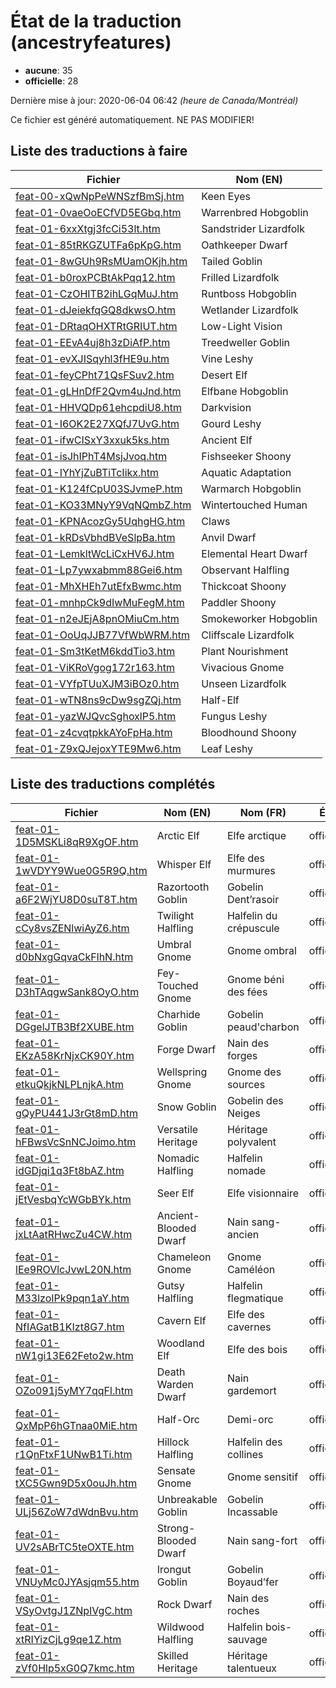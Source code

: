 # État de la traduction (ancestryfeatures)

 * **aucune**: 35
 * **officielle**: 28


Dernière mise à jour: 2020-06-04 06:42 *(heure de Canada/Montréal)*

Ce fichier est généré automatiquement. NE PAS MODIFIER!
## Liste des traductions à faire

| Fichier   | Nom (EN)    |
|-----------|-------------|
|[feat-00-xQwNpPeWNSzfBmSj.htm](ancestryfeatures/feat-00-xQwNpPeWNSzfBmSj.htm)|Keen Eyes|
|[feat-01-0vaeOoECfVD5EGbq.htm](ancestryfeatures/feat-01-0vaeOoECfVD5EGbq.htm)|Warrenbred Hobgoblin|
|[feat-01-6xxXtgj3fcCi53lt.htm](ancestryfeatures/feat-01-6xxXtgj3fcCi53lt.htm)|Sandstrider Lizardfolk|
|[feat-01-85tRKGZUTFa6pKpG.htm](ancestryfeatures/feat-01-85tRKGZUTFa6pKpG.htm)|Oathkeeper Dwarf|
|[feat-01-8wGUh9RsMUamOKjh.htm](ancestryfeatures/feat-01-8wGUh9RsMUamOKjh.htm)|Tailed Goblin|
|[feat-01-b0roxPCBtAkPqq12.htm](ancestryfeatures/feat-01-b0roxPCBtAkPqq12.htm)|Frilled Lizardfolk|
|[feat-01-CzOHITB2ihLGqMuJ.htm](ancestryfeatures/feat-01-CzOHITB2ihLGqMuJ.htm)|Runtboss Hobgoblin|
|[feat-01-dJeiekfqGQ8dkwsO.htm](ancestryfeatures/feat-01-dJeiekfqGQ8dkwsO.htm)|Wetlander Lizardfolk|
|[feat-01-DRtaqOHXTRtGRIUT.htm](ancestryfeatures/feat-01-DRtaqOHXTRtGRIUT.htm)|Low-Light Vision|
|[feat-01-EEvA4uj8h3zDiAfP.htm](ancestryfeatures/feat-01-EEvA4uj8h3zDiAfP.htm)|Treedweller Goblin|
|[feat-01-evXJISqyhl3fHE9u.htm](ancestryfeatures/feat-01-evXJISqyhl3fHE9u.htm)|Vine Leshy|
|[feat-01-feyCPht71QsFSuv2.htm](ancestryfeatures/feat-01-feyCPht71QsFSuv2.htm)|Desert Elf|
|[feat-01-gLHnDfF2Qvm4uJnd.htm](ancestryfeatures/feat-01-gLHnDfF2Qvm4uJnd.htm)|Elfbane Hobgoblin|
|[feat-01-HHVQDp61ehcpdiU8.htm](ancestryfeatures/feat-01-HHVQDp61ehcpdiU8.htm)|Darkvision|
|[feat-01-I6OK2E27XQfJ7UvG.htm](ancestryfeatures/feat-01-I6OK2E27XQfJ7UvG.htm)|Gourd Leshy|
|[feat-01-ifwCISxY3xxuk5ks.htm](ancestryfeatures/feat-01-ifwCISxY3xxuk5ks.htm)|Ancient Elf|
|[feat-01-isJhIPhT4MsjJvoq.htm](ancestryfeatures/feat-01-isJhIPhT4MsjJvoq.htm)|Fishseeker Shoony|
|[feat-01-IYhYjZuBTiTcIikx.htm](ancestryfeatures/feat-01-IYhYjZuBTiTcIikx.htm)|Aquatic Adaptation|
|[feat-01-K124fCpU03SJvmeP.htm](ancestryfeatures/feat-01-K124fCpU03SJvmeP.htm)|Warmarch Hobgoblin|
|[feat-01-KO33MNyY9VqNQmbZ.htm](ancestryfeatures/feat-01-KO33MNyY9VqNQmbZ.htm)|Wintertouched Human|
|[feat-01-KPNAcozGy5UqhgHG.htm](ancestryfeatures/feat-01-KPNAcozGy5UqhgHG.htm)|Claws|
|[feat-01-kRDsVbhdBVeSlpBa.htm](ancestryfeatures/feat-01-kRDsVbhdBVeSlpBa.htm)|Anvil Dwarf|
|[feat-01-LemkltWcLiCxHV6J.htm](ancestryfeatures/feat-01-LemkltWcLiCxHV6J.htm)|Elemental Heart Dwarf|
|[feat-01-Lp7ywxabmm88Gei6.htm](ancestryfeatures/feat-01-Lp7ywxabmm88Gei6.htm)|Observant Halfling|
|[feat-01-MhXHEh7utEfxBwmc.htm](ancestryfeatures/feat-01-MhXHEh7utEfxBwmc.htm)|Thickcoat Shoony|
|[feat-01-mnhpCk9dIwMuFegM.htm](ancestryfeatures/feat-01-mnhpCk9dIwMuFegM.htm)|Paddler Shoony|
|[feat-01-n2eJEjA8pnOMiuCm.htm](ancestryfeatures/feat-01-n2eJEjA8pnOMiuCm.htm)|Smokeworker Hobgoblin|
|[feat-01-OoUqJJB77VfWbWRM.htm](ancestryfeatures/feat-01-OoUqJJB77VfWbWRM.htm)|Cliffscale Lizardfolk|
|[feat-01-Sm3tKetM6kddTio3.htm](ancestryfeatures/feat-01-Sm3tKetM6kddTio3.htm)|Plant Nourishment|
|[feat-01-ViKRoVgog172r163.htm](ancestryfeatures/feat-01-ViKRoVgog172r163.htm)|Vivacious Gnome|
|[feat-01-VYfpTUuXJM3iBOz0.htm](ancestryfeatures/feat-01-VYfpTUuXJM3iBOz0.htm)|Unseen Lizardfolk|
|[feat-01-wTN8ns9cDw9sgZQj.htm](ancestryfeatures/feat-01-wTN8ns9cDw9sgZQj.htm)|Half-Elf|
|[feat-01-yazWJQvcSghoxlP5.htm](ancestryfeatures/feat-01-yazWJQvcSghoxlP5.htm)|Fungus Leshy|
|[feat-01-z4cvqtpkkAYoFpHa.htm](ancestryfeatures/feat-01-z4cvqtpkkAYoFpHa.htm)|Bloodhound Shoony|
|[feat-01-Z9xQJejoxYTE9Mw6.htm](ancestryfeatures/feat-01-Z9xQJejoxYTE9Mw6.htm)|Leaf Leshy|

## Liste des traductions complétés

| Fichier   | Nom (EN)    | Nom (FR)    | État |
|-----------|-------------|-------------|:----:|
|[feat-01-1D5MSKLi8qR9XgOF.htm](ancestryfeatures/feat-01-1D5MSKLi8qR9XgOF.htm)|Arctic Elf|Elfe arctique|officielle|
|[feat-01-1wVDYY9Wue0G5R9Q.htm](ancestryfeatures/feat-01-1wVDYY9Wue0G5R9Q.htm)|Whisper Elf|Elfe des murmures|officielle|
|[feat-01-a6F2WjYU8D0suT8T.htm](ancestryfeatures/feat-01-a6F2WjYU8D0suT8T.htm)|Razortooth Goblin|Gobelin Dent’rasoir|officielle|
|[feat-01-cCy8vsZENlwiAyZ6.htm](ancestryfeatures/feat-01-cCy8vsZENlwiAyZ6.htm)|Twilight Halfling|Halfelin du crépuscule|officielle|
|[feat-01-d0bNxgGqvaCkFlhN.htm](ancestryfeatures/feat-01-d0bNxgGqvaCkFlhN.htm)|Umbral Gnome|Gnome ombral|officielle|
|[feat-01-D3hTAqgwSank8OyO.htm](ancestryfeatures/feat-01-D3hTAqgwSank8OyO.htm)|Fey-Touched Gnome|Gnome béni des fées|officielle|
|[feat-01-DGgelJTB3Bf2XUBE.htm](ancestryfeatures/feat-01-DGgelJTB3Bf2XUBE.htm)|Charhide Goblin|Gobelin peaud'charbon|officielle|
|[feat-01-EKzA58KrNjxCK90Y.htm](ancestryfeatures/feat-01-EKzA58KrNjxCK90Y.htm)|Forge Dwarf|Nain des forges|officielle|
|[feat-01-etkuQkjkNLPLnjkA.htm](ancestryfeatures/feat-01-etkuQkjkNLPLnjkA.htm)|Wellspring Gnome|Gnome des sources|officielle|
|[feat-01-gQyPU441J3rGt8mD.htm](ancestryfeatures/feat-01-gQyPU441J3rGt8mD.htm)|Snow Goblin|Gobelin des Neiges|officielle|
|[feat-01-hFBwsVcSnNCJoimo.htm](ancestryfeatures/feat-01-hFBwsVcSnNCJoimo.htm)|Versatile Heritage|Héritage polyvalent|officielle|
|[feat-01-idGDjqi1q3Ft8bAZ.htm](ancestryfeatures/feat-01-idGDjqi1q3Ft8bAZ.htm)|Nomadic Halfling|Halfelin nomade|officielle|
|[feat-01-jEtVesbqYcWGbBYk.htm](ancestryfeatures/feat-01-jEtVesbqYcWGbBYk.htm)|Seer Elf|Elfe visionnaire|officielle|
|[feat-01-jxLtAatRHwcZu4CW.htm](ancestryfeatures/feat-01-jxLtAatRHwcZu4CW.htm)|Ancient-Blooded Dwarf|Nain sang-ancien|officielle|
|[feat-01-lEe9ROVlcJvwL20N.htm](ancestryfeatures/feat-01-lEe9ROVlcJvwL20N.htm)|Chameleon Gnome|Gnome Caméléon|officielle|
|[feat-01-M33lzoIPk9pqn1aY.htm](ancestryfeatures/feat-01-M33lzoIPk9pqn1aY.htm)|Gutsy Halfling|Halfelin flegmatique|officielle|
|[feat-01-NfIAGatB1KIzt8G7.htm](ancestryfeatures/feat-01-NfIAGatB1KIzt8G7.htm)|Cavern Elf|Elfe des cavernes|officielle|
|[feat-01-nW1gi13E62Feto2w.htm](ancestryfeatures/feat-01-nW1gi13E62Feto2w.htm)|Woodland Elf|Elfe des bois|officielle|
|[feat-01-OZo091j5yMY7qqFl.htm](ancestryfeatures/feat-01-OZo091j5yMY7qqFl.htm)|Death Warden Dwarf|Nain gardemort|officielle|
|[feat-01-QxMpP6hGTnaa0MiE.htm](ancestryfeatures/feat-01-QxMpP6hGTnaa0MiE.htm)|Half-Orc|Demi-orc|officielle|
|[feat-01-r1QnFtxF1UNwB1Ti.htm](ancestryfeatures/feat-01-r1QnFtxF1UNwB1Ti.htm)|Hillock Halfling|Halfelin des collines|officielle|
|[feat-01-tXC5Gwn9D5x0ouJh.htm](ancestryfeatures/feat-01-tXC5Gwn9D5x0ouJh.htm)|Sensate Gnome|Gnome sensitif|officielle|
|[feat-01-ULj56ZoW7dWdnBvu.htm](ancestryfeatures/feat-01-ULj56ZoW7dWdnBvu.htm)|Unbreakable Goblin|Gobelin Incassable|officielle|
|[feat-01-UV2sABrTC5teOXTE.htm](ancestryfeatures/feat-01-UV2sABrTC5teOXTE.htm)|Strong-Blooded Dwarf|Nain sang-fort|officielle|
|[feat-01-VNUyMc0JYAsjqm55.htm](ancestryfeatures/feat-01-VNUyMc0JYAsjqm55.htm)|Irongut Goblin|Gobelin Boyaud’fer|officielle|
|[feat-01-VSyOvtgJ1ZNpIVgC.htm](ancestryfeatures/feat-01-VSyOvtgJ1ZNpIVgC.htm)|Rock Dwarf|Nain des roches|officielle|
|[feat-01-xtRIYizCjLg9qe1Z.htm](ancestryfeatures/feat-01-xtRIYizCjLg9qe1Z.htm)|Wildwood Halfling|Halfelin bois-sauvage|officielle|
|[feat-01-zVf0Hlp5xG0Q7kmc.htm](ancestryfeatures/feat-01-zVf0Hlp5xG0Q7kmc.htm)|Skilled Heritage|Héritage talentueux|officielle|
